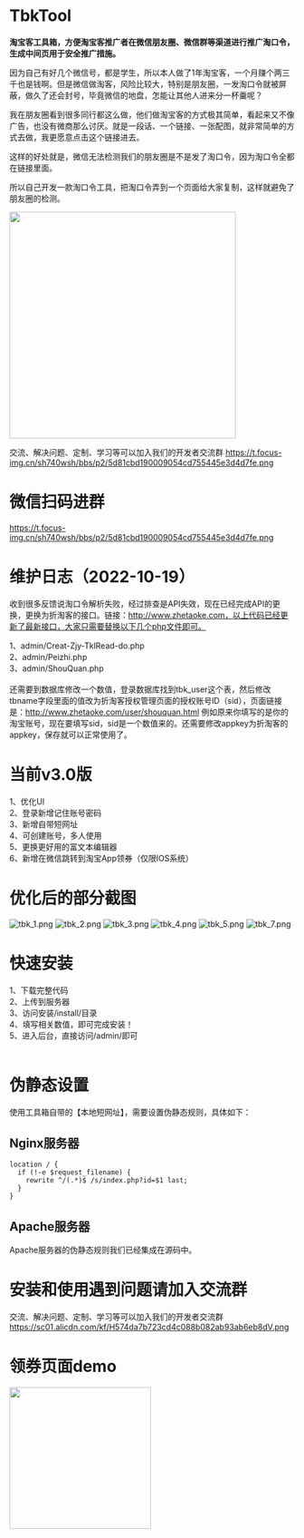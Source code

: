 # TbkTool
**淘宝客工具箱，方便淘宝客推广者在微信朋友圈、微信群等渠道进行推广淘口令，生成中间页用于安全推广措施。**

因为自己有好几个微信号，都是学生，所以本人做了1年淘宝客，一个月赚个两三千也是钱啊。但是微信做淘客，风险比较大，特别是朋友圈，一发淘口令就被屏蔽，做久了还会封号，毕竟微信的地盘，怎能让其他人进来分一杯羹呢？

我在朋友圈看到很多同行都这么做，他们做淘宝客的方式极其简单，看起来又不像广告，也没有微商那么讨厌。就是一段话、一个链接、一张配图，就非常简单的方式去做，我更愿意点击这个链接进去。

这样的好处就是，微信无法检测我们的朋友圈是不是发了淘口令，因为淘口令全都在链接里面。

所以自己开发一款淘口令工具，把淘口令弄到一个页面给大家复制，这样就避免了朋友圈的检测。<br/>

<img src="https://ucc.alicdn.com/pic/developer-ecology/83b32d04529f4c0bb082b2b457c8db50.jpg" width="400"/><br/>

交流、解决问题、定制、学习等可以加入我们的开发者交流群
https://t.focus-img.cn/sh740wsh/bbs/p2/5d81cbd190009054cd755445e3d4d7fe.png

# 微信扫码进群
https://t.focus-img.cn/sh740wsh/bbs/p2/5d81cbd190009054cd755445e3d4d7fe.png

# 维护日志（2022-10-19）
收到很多反馈说淘口令解析失败，经过排查是API失效，现在已经完成API的更换，更换为折淘客的接口。链接：http://www.zhetaoke.com，以上代码已经更新了最新接口，大家只需要替换以下几个php文件即可。<br/>

1、admin/Creat-Zjy-TklRead-do.php<br/>
2、admin/Peizhi.php<br/>
3、admin/ShouQuan.php<br/>
<br/>
还需要到数据库修改一个数值，登录数据库找到tbk_user这个表，然后修改tbname字段里面的值改为折淘客授权管理页面的授权账号ID（sid），页面链接是：http://www.zhetaoke.com/user/shouquan.html 例如原来你填写的是你的淘宝账号，现在要填写sid，sid是一个数值来的。还需要修改appkey为折淘客的appkey，保存就可以正常使用了。



# 当前v3.0版
1、优化UI<br/>
2、登录新增记住账号密码<br/>
3、新增自带短网址<br/>
4、可创建账号，多人使用<br/>
5、更换更好用的富文本编辑器<br/>
6、新增在微信跳转到淘宝App领券（仅限IOS系统）<br/>

# 优化后的部分截图
![tbk_1.png](https://ucc.alicdn.com/pic/developer-ecology/b46b8942ad914e47bc0a6af68489801e.png)
![tbk_2.png](https://ucc.alicdn.com/pic/developer-ecology/fc9d8a8acd2b4561a0309ea2fa72bf7c.png)
![tbk_3.png](https://ucc.alicdn.com/pic/developer-ecology/63252b1c59534df69d910baa57a71aee.png)
![tbk_4.png](https://ucc.alicdn.com/pic/developer-ecology/9f6bab2c44d64ce7a872a223eedaa022.png)
![tbk_5.png](https://ucc.alicdn.com/pic/developer-ecology/c822e0350df94b39b6af6112bfd6bab5.png)
![tbk_7.png](https://ucc.alicdn.com/pic/developer-ecology/6aba51bec2204697b18b92ac6e1f7d15.png)

# 快速安装
1、下载完整代码<br/>
2、上传到服务器<br/>
3、访问安装/install/目录<br/>
4、填写相关数值，即可完成安装！<br/>
5、进入后台，直接访问/admin/即可<br/><br/>

# 伪静态设置
使用工具箱自带的【本地短网址】，需要设置伪静态规则，具体如下：

Nginx服务器
---
```
location / {
  if (!-e $request_filename) {
    rewrite ^/(.*)$ /s/index.php?id=$1 last;
  }
}
```

Apache服务器
---
Apache服务器的伪静态规则我们已经集成在源码中。


# 安装和使用遇到问题请加入交流群
交流、解决问题、定制、学习等可以加入我们的开发者交流群
https://sc01.alicdn.com/kf/H574da7b723cd4c088b082ab93ab6eb8dV.png

# 领券页面demo
<img src="https://ucc.alicdn.com/pic/developer-ecology/2c4d835015fe44ff99caf43ba42568c2.jpg" width="250" />
